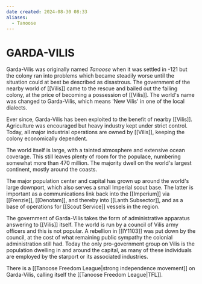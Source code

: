 ```yaml
---
date created: 2024-08-30 08:33
aliases:
  - Tanoose
---
```


# GARDA-VILIS

Garda-Vilis was originally named _Tanoose_ when it was settled in -121 but the colony ran into problems which became steadily worse until the situation could at best be described as disastrous. The government of the nearby world of [[Vilis]] came to the rescue and bailed out the failing colony, at the price of becoming a possession of [[Vilis]]. The world's name was changed to Garda-Vilis, which means 'New Vilis' in one of the local dialects.

Ever since, Garda-Vilis has been exploited to the benefit of nearby [[Vilis]]. Agriculture was encouraged but heavy industry kept under strict control. Today, all major industrial operations are owned by [[Vilis]], keeping the colony economically dependent.

The world itself is large, with a tainted atmosphere and extensive ocean coverage. This still leaves plenty of room for the populace, numbering somewhat more than 470 million. The majority dwell on the world's largest continent, mostly around the coasts.

The major population center and capital has grown up around the world's large downport, which also serves a small Imperial scout base. The latter is important as a communications link back into the [[Imperium]] via [[Frenzie]], [[Denotam]], and thereby into [[Lanth Subsector]], and as a base of operations for [[Scout Service]] vessels in the region.

The government of Garda-Vilis takes the form of administrative apparatus answering to [[Vilis]] itself. The world is run by a council of Vilis army officers and this is not popular. A rebellion in [[IY1103]] was put down by the council, at the cost of what remaining public sympathy the colonial administration still had. Today the only pro-government group on Vilis is the population dwelling in and around the capital, as many of these individuals are employed by the starport or its associated industries.

There is a [[Tanoose Freedom League|strong independence movement]] on Garda-Vilis, calling itself the [[Tanoose Freedom League|TFL]].

